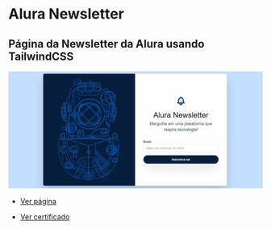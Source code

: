 # Alura Newsletter

## Página da Newsletter da Alura usando TailwindCSS

<img src="./image/gif.gif">

- <a href="https://aluranewsletter-kellysondias.vercel.app" target="_blank">Ver página</a>

- <a href="https://cursos.alura.com.br/user/kellysondias/course/tailwind-css-estilizando-pagina-classes-utilitarias/certificate" target="_blank">Ver certificado</a>